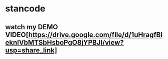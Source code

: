# stancode
## watch my DEMO VIDEO[https://drive.google.com/file/d/1uHragfBleknIVbMTSbHsboPgO8jYPBJI/view?usp=share_link]
